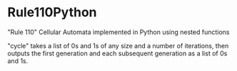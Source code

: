 # Rule110Python
"Rule 110" Cellular Automata implemented in Python using nested functions 

"cycle" takes a list of 0s and 1s of any size and a number of iterations, then outputs the first generation and each subsequent generation as a list of 0s and 1s.
